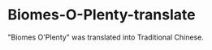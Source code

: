 Biomes-O-Plenty-translate
=========================

"Biomes O'Plenty" was translated into Traditional Chinese.
